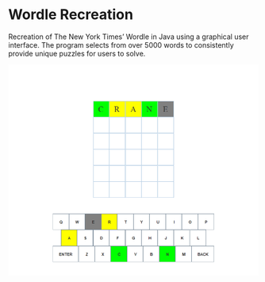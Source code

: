 # Wordle Recreation

Recreation of The New York Times’ Wordle in Java using a graphical user interface. The program selects from over 5000 words to consistently provide unique puzzles for users to solve.

![Screenshot 1](Screenshots/screenshot1.png)
